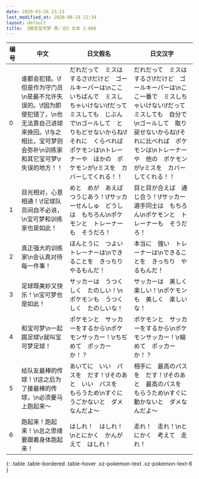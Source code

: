 ```yaml
---
date: 2020-03-26 23:13
last_modified_at: 2020-08-19 21:34
layout: default
title: 《精灵宝可梦 黑／白》文本 2-088
---
```

| 编号 | 中文 | 日文假名 | 日文汉字 |
| ---- | ---- | ---- | --- |
| 0 | 谁都会犯错。\f但是作为守门员\n是最不允许失误的。\f因为即使犯错了，\n也无法靠自己进球来挽回。\f与之相比，宝可梦则会弥补\n训练家和其它宝可梦\r失误的地方！！ | だれだって　ミスは　するさ\fだけど　ゴールキーパーは\nここいちばんで　ミスしちゃいけない\fだって　ミスしても　じぶんで\nゴールして　とりもどせないからね\fそれに　くらべれば　ポケモンは\nトレーナーや　ほかの　ポケモンが\rミスを　カバーしてくれる！！ | だれだって　ミスは　するさ\fだけど　ゴールキーパーは\nここ一番で　ミスしちゃいけない\fだって　ミスしても　自分で\nゴールして　取り戻せないからね\fそれに比べれば　ポケモンは\nトレーナーや　他の　ポケモンが\rミスを　カバーしてくれる！！ |
| 1 | 目光相对，心意相通！\f足球队员间自不必说，\n宝可梦和训练家也是如此！ | めと　めが　あえば　つうじあう！\fサッカーせんしゅ　どうしは　もちろん\nポケモンと　トレーナーも　そうだろ！ | 目と目が合えば　通じ合う！\fサッカー選手同士は　もちろん\nポケモンと　トレーナーも　そうだろ！ |
| 2 | 真正强大的训练家\n会认真对待每一件事！ | ほんとうに　つよい　トレーナーは\nできることを　きっちり　やるもんだ！ | 本当に　強い　トレーナーは\nできることを　きっちり　やるもんだ！ |
| 3 | 足球既美妙又快乐！\n宝可梦也是如此！ | サッカーは　うつくしく　たのしい！\nポケモンも　うつくしく　たのしいな！ | サッカーは　美しく　楽しい！\nポケモンも　美しく　楽しいな！ |
| 4 | 和宝可梦\n一起踢足球\r就叫宝可梦足球！ | ポケモンと　サッカーをするから\nポケモンサッカー！\rちぢめて　ポッカー　か！？ | ポケモンと　サッカーをするから\nポケモンサッカー！\r縮めて　ポッカー　か！？ |
| 5 | 给队友最棒的传球！\f这之后为了接最棒的传球，\n必须要马上跑起来～ | あいてに　いい　パスを　だす！\fそのあと　いい　パスを　もらうため\nすぐに　うごかないと　ダメなんだよ～ | 相手に　最高のパスを　だす！\fそのあと　最高のパスを　もらうため\nすぐに　動かないと　ダメなんだよ～ |
| 6 | 跑起来！跑起来！\n总之思绪要跟着身体跑起来！ | はしれ！　はしれ！\nとにかく　かんがえて　はしれ！ | 走れ！　走れ！\nとにかく　考えて　走れ！ |
{: .table .table-bordered .table-hover .xz-pokemon-text .xz-pokemon-text-6 }